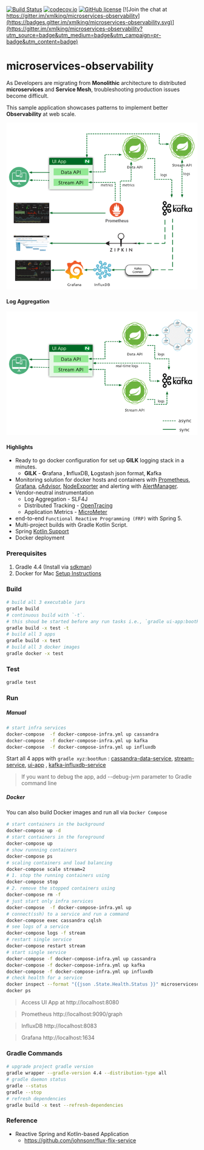 [![Build Status](https://travis-ci.org/xmlking/microservices-observability.svg?branch=master)](https://travis-ci.org/xmlking/microservices-observability)
[![codecov.io](https://codecov.io/github/xmlking/microservices-observability/coverage.svg?branch=master)](https://codecov.io/github/xmlking/microservices-observability?branch=master)
[![GitHub license](https://img.shields.io/github/license/mashape/apistatus.svg)](https://github.com/xmlking/microservices-observability/blob/master/LICENSE)
[![Join the chat at https://gitter.im/xmlking/microservices-observability](https://badges.gitter.im/xmlking/microservices-observability.svg)](https://gitter.im/xmlking/microservices-observability?utm_source=badge&utm_medium=badge&utm_campaign=pr-badge&utm_content=badge)

microservices-observability
===========================
As Developers are migrating from **Monolithic** architecture to distributed **microservices** and **Service Mesh**, troubleshooting production issues become difficult.

This sample application showcases patterns to implement better **Observability** at web scale.

![Reactive](./docs/microservices-observability.png "Microservices Observability")

#### Log Aggregation 

![Reactive](./docs/microservices-observability.gif "Microservices Observability")

#### Highlights
* Ready to go docker configuration for set up **GILK** logging stack in a minutes.
    * **GILK** - **G**rafana , **I**nfluxDB, **L**ogstash json format, **K**afka
* Monitoring solution for docker hosts and containers with [Prometheus](https://prometheus.io/), [Grafana](http://grafana.org/), [cAdvisor](https://github.com/google/cadvisor), 
[NodeExporter](https://github.com/prometheus/node_exporter) and alerting with [AlertManager](https://github.com/prometheus/alertmanager).
* Vendor-neutral instrumentation
    * Log Aggregation - SLF4J
    * Distributed Tracking - [OpenTracing](http://opentracing.io/)
    * Application Metrics - [MicroMeter](http://micrometer.io/)
* end-to-end `Functional Reactive Programming (FRP)` with Spring 5.
* Multi-project builds with Gradle Kotlin Script. 
* Spring [Kotlin Support](https://docs.spring.io/spring-framework/docs/5.0.x/spring-framework-reference/kotlin.html)
* Docker deployment

### Prerequisites
1. Gradle 4.4 (Install via [sdkman](http://sdkman.io/))
2. Docker for Mac [Setup Instructions](./docs/docker.md)

### Build
```bash
# build all 3 executable jars
gradle build
# continuous build with `-t`. 
# this shoud be started before any run tasks i.e., `gradle ui-app:bootRun`, for spring's devtools to work.
gradle build -x test -t
# build all 3 apps
gradle build -x test
# build all 3 docker images
gradle docker -x test
```

### Test
```bash
gradle test
```

### Run
##### Manual 
```bash
# start infra services
docker-compose  -f docker-compose-infra.yml up cassandra
docker-compose  -f docker-compose-infra.yml up kafka
docker-compose  -f docker-compose-infra.yml up influxdb
```
Start all 4 apps with `gradle xyz:bootRun` : [cassandra-data-service](./cassandra-data-service/), [stream-service](./stream-service/), [ui-app](./ui-app/) , [kafka-influxdb-service](./kafka-influxdb-service/)
> If you want to debug the app, add --debug-jvm parameter to Gradle command line

##### Docker
You can also build Docker images and run all via `Docker Compose`
```bash
# start containers in the background
docker-compose up -d
# start containers in the foreground
docker-compose up 
# show runnning containers 
docker-compose ps
# scaling containers and load balancing
docker-compose scale stream=2
# 1. stop the running containers using
docker-compose stop
# 2. remove the stopped containers using
docker-compose rm -f
# just start only infra services
docker-compose  -f docker-compose-infra.yml up
# connect(ssh) to a service and run a command
docker-compose exec cassandra cqlsh
# see logs of a service 
docker-compose logs -f stream
# restart single service
docker-compose restart stream
# start single service
docker-compose -f docker-compose-infra.yml up cassandra
docker-compose -f docker-compose-infra.yml up kafka
docker-compose -f docker-compose-infra.yml up influxdb
# check health for a service
docker inspect --format "{{json .State.Health.Status }}" microservicesobservability_app_1
docker ps
```
> Access UI App at http://localhost:8080

> Prometheus http://localhost:9090/graph

> InfluxDB http://localhost:8083

> Grafana http://localhost:1634

### Gradle Commands
```bash
# upgrade project gradle version
gradle wrapper --gradle-version 4.4 --distribution-type all
# gradle daemon status 
gradle --status
gradle --stop
# refresh dependencies
gradle build -x test --refresh-dependencies 
```

### Reference 
* Reactive Spring and Kotlin-based Application
    * https://github.com/johnsonr/flux-flix-service
